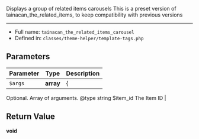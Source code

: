 
Displays a group of related items carousels
This is a preset version of tainacan_the_related_items, to keep compatibility with previous versions

***

* Full name: `tainacan_the_related_items_carousel`
* Defined in: `classes/theme-helper/template-tags.php`

## Parameters

| Parameter | Type      | Description                                                            |
|-----------|-----------|------------------------------------------------------------------------|
| `$args`   | **array** | {
Optional. Array of arguments.
@type string  $item_id					The Item ID |

## Return Value

**void**
